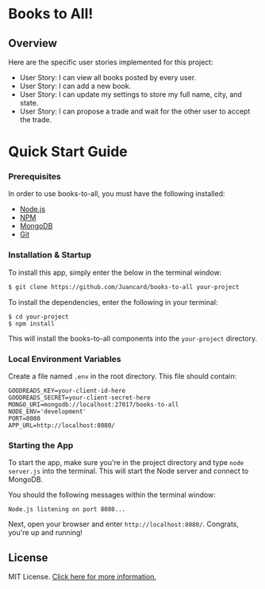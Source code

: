 # Books to All!

## Overview

Here are the specific user stories implemented for this project:
- User Story: I can view all books posted by every user.
- User Story: I can add a new book.
- User Story: I can update my settings to store my full name, city, and state.
- User Story: I can propose a trade and wait for the other user to accept the trade.

# Quick Start Guide

### Prerequisites

In order to use books-to-all, you must have the following installed:

- [Node.js](https://nodejs.org/)
- [NPM](https://nodejs.org/)
- [MongoDB](http://www.mongodb.org/)
- [Git](https://git-scm.com/)

### Installation & Startup

To install this app, simply enter the below in the terminal window:

```bash
$ git clone https://github.com/Juancard/books-to-all your-project
```

To install the dependencies, enter the following in your terminal:

```
$ cd your-project
$ npm install
```

This will install the books-to-all components into the `your-project` directory.

### Local Environment Variables

Create a file named `.env` in the root directory. This file should contain:

```
GOODREADS_KEY=your-client-id-here
GOODREADS_SECRET=your-client-secret-here
MONGO_URI=mongodb://localhost:27017/books-to-all
NODE_ENV='development'
PORT=8080
APP_URL=http://localhost:8080/
```

### Starting the App

To start the app, make sure you're in the project directory and type `node server.js` into the terminal. This will start the Node server and connect to MongoDB.

You should the following messages within the terminal window:

```
Node.js listening on port 8080...
```

Next, open your browser and enter `http://localhost:8080/`. Congrats, you're up and running!

## License

MIT License. [Click here for more information.](LICENSE.md)
